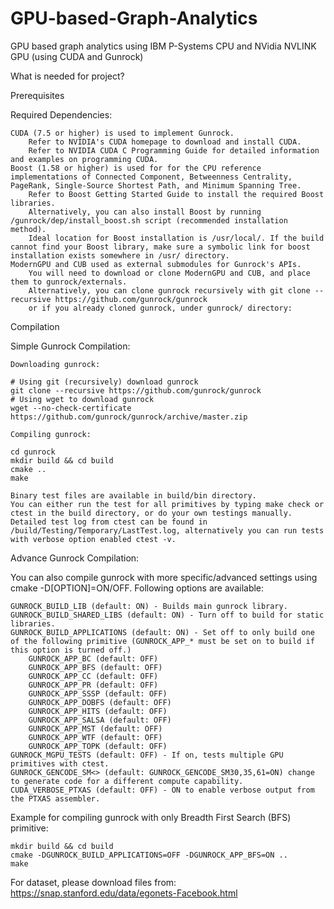 # GPU-based-Graph-Analytics
GPU based graph analytics using IBM P-Systems CPU and NVidia NVLINK GPU (using CUDA and Gunrock)

What is needed for project?

Prerequisites

Required Dependencies:

    CUDA (7.5 or higher) is used to implement Gunrock.
        Refer to NVIDIA's CUDA homepage to download and install CUDA.
        Refer to NVIDIA CUDA C Programming Guide for detailed information and examples on programming CUDA.
    Boost (1.58 or higher) is used for for the CPU reference implementations of Connected Component, Betweenness Centrality, PageRank, Single-Source Shortest Path, and Minimum Spanning Tree.
        Refer to Boost Getting Started Guide to install the required Boost libraries.
        Alternatively, you can also install Boost by running /gunrock/dep/install_boost.sh script (recommended installation method).
        Ideal location for Boost installation is /usr/local/. If the build cannot find your Boost library, make sure a symbolic link for boost installation exists somewhere in /usr/ directory.
    ModernGPU and CUB used as external submodules for Gunrock's APIs.
        You will need to download or clone ModernGPU and CUB, and place them to gunrock/externals.
        Alternatively, you can clone gunrock recursively with git clone --recursive https://github.com/gunrock/gunrock
        or if you already cloned gunrock, under gunrock/ directory:
Compilation

Simple Gunrock Compilation:

    Downloading gunrock:

    # Using git (recursively) download gunrock
    git clone --recursive https://github.com/gunrock/gunrock
    # Using wget to download gunrock
    wget --no-check-certificate https://github.com/gunrock/gunrock/archive/master.zip

    Compiling gunrock:

    cd gunrock
    mkdir build && cd build
    cmake ..
    make

    Binary test files are available in build/bin directory.
    You can either run the test for all primitives by typing make check or ctest in the build directory, or do your own testings manually.
    Detailed test log from ctest can be found in /build/Testing/Temporary/LastTest.log, alternatively you can run tests with verbose option enabled ctest -v.

Advance Gunrock Compilation:

You can also compile gunrock with more specific/advanced settings using cmake -D[OPTION]=ON/OFF. Following options are available:

    GUNROCK_BUILD_LIB (default: ON) - Builds main gunrock library.
    GUNROCK_BUILD_SHARED_LIBS (default: ON) - Turn off to build for static libraries.
    GUNROCK_BUILD_APPLICATIONS (default: ON) - Set off to only build one of the following primitive (GUNROCK_APP_* must be set on to build if this option is turned off.)
        GUNROCK_APP_BC (default: OFF)
        GUNROCK_APP_BFS (default: OFF)
        GUNROCK_APP_CC (default: OFF)
        GUNROCK_APP_PR (default: OFF)
        GUNROCK_APP_SSSP (default: OFF)
        GUNROCK_APP_DOBFS (default: OFF)
        GUNROCK_APP_HITS (default: OFF)
        GUNROCK_APP_SALSA (default: OFF)
        GUNROCK_APP_MST (default: OFF)
        GUNROCK_APP_WTF (default: OFF)
        GUNROCK_APP_TOPK (default: OFF)
    GUNROCK_MGPU_TESTS (default: OFF) - If on, tests multiple GPU primitives with ctest.
    GUNROCK_GENCODE_SM<> (default: GUNROCK_GENCODE_SM30,35,61=ON) change to generate code for a different compute capability.
    CUDA_VERBOSE_PTXAS (default: OFF) - ON to enable verbose output from the PTXAS assembler.

Example for compiling gunrock with only Breadth First Search (BFS) primitive:

    mkdir build && cd build
    cmake -DGUNROCK_BUILD_APPLICATIONS=OFF -DGUNROCK_APP_BFS=ON ..
    make

For dataset, please download files from: https://snap.stanford.edu/data/egonets-Facebook.html
